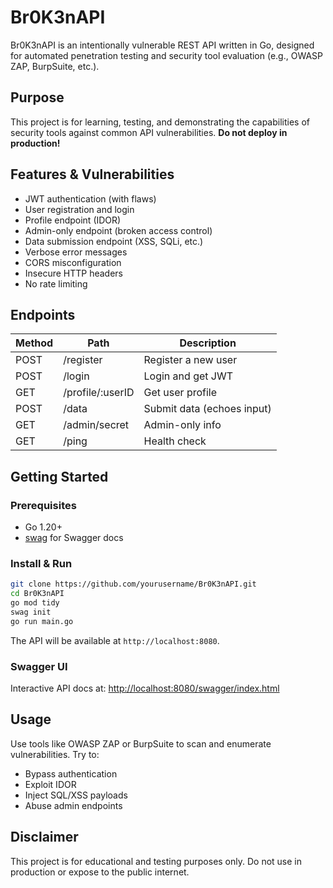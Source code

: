 # Br0K3nAPI

Br0K3nAPI is an intentionally vulnerable REST API written in Go, designed for automated penetration testing and security tool evaluation (e.g., OWASP ZAP, BurpSuite, etc.).

## Purpose

This project is for learning, testing, and demonstrating the capabilities of security tools against common API vulnerabilities. **Do not deploy in production!**

## Features & Vulnerabilities

- JWT authentication (with flaws)
- User registration and login
- Profile endpoint (IDOR)
- Admin-only endpoint (broken access control)
- Data submission endpoint (XSS, SQLi, etc.)
- Verbose error messages
- CORS misconfiguration
- Insecure HTTP headers
- No rate limiting

## Endpoints

| Method | Path              | Description                |
|--------|-------------------|----------------------------|
| POST   | /register         | Register a new user        |
| POST   | /login            | Login and get JWT          |
| GET    | /profile/:userID  | Get user profile           |
| POST   | /data             | Submit data (echoes input) |
| GET    | /admin/secret     | Admin-only info            |
| GET    | /ping             | Health check               |

## Getting Started

### Prerequisites
- Go 1.20+
- [swag](https://github.com/swaggo/swag) for Swagger docs

### Install & Run
```sh
git clone https://github.com/yourusername/Br0K3nAPI.git
cd Br0K3nAPI
go mod tidy
swag init
go run main.go
```

The API will be available at `http://localhost:8080`.

### Swagger UI

Interactive API docs at: [http://localhost:8080/swagger/index.html](http://localhost:8080/swagger/index.html)

## Usage

Use tools like OWASP ZAP or BurpSuite to scan and enumerate vulnerabilities. Try to:
- Bypass authentication
- Exploit IDOR
- Inject SQL/XSS payloads
- Abuse admin endpoints

## Disclaimer

This project is for educational and testing purposes only. Do not use in production or expose to the public internet. 